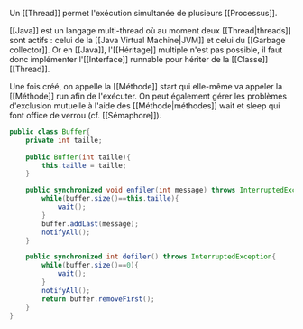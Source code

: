 Un [[Thread]] permet l'exécution simultanée de plusieurs [[Processus]].

[[Java]] est un langage multi-thread où au moment deux [[Thread|threads]] sont actifs : celui de la [[Java Virtual Machine|JVM]] et celui du [[Garbage collector]]. Or en [[Java]], l'[[Héritage]] multiple n'est pas possible, il faut donc implémenter l'[[Interface]] runnable pour hériter de la [[Classe]] [[Thread]].

Une fois créé, on appelle la [[Méthode]] start qui elle-même va appeler la [[Méthode]] run afin de l'exécuter. On peut également gérer les problèmes d'exclusion mutuelle à l'aide des [[Méthode|méthodes]] wait et sleep qui font office de verrou (cf. [[Sémaphore]]). 

```Java
public class Buffer{
	private int taille;
	
	public Buffer(int taille){
		this.taille = taille;
	}

	public synchronized void enfiler(int message) throws InterruptedException{
		while(buffer.size()==this.taille){
			wait();
		}
		buffer.addLast(message);
		notifyAll();
	}

	public synchronized int defiler() throws InterruptedException{
		while(buffer.size()==0){
			wait();
		}
		notifyAll();
		return buffer.removeFirst();
	}
}
```



